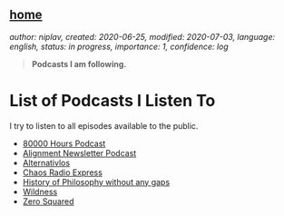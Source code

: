 [home](./index.md)
-------------------

*author: niplav, created: 2020-06-25, modified: 2020-07-03, language: english, status: in progress, importance: 1, confidence: log*

> __Podcasts I am following.__

List of Podcasts I Listen To
=============================

I try to listen to all episodes available to the public.

* [80000 Hours Podcast](https://80000hours.org/podcast/)
* [Alignment Newsletter Podcast](https://alignment-newsletter.libsyn.com/)
* [Alternativlos](https://alternativlos.org/)
* [Chaos Radio Express](https://cre.fm/)
* [History of Philosophy without any gaps](https://historyofphilosophy.net/)
* [Wildness](https://www.wildanimalinitiative.org/wildness)
* [Zero Squared](https://dietsoap.podomatic.com/)
